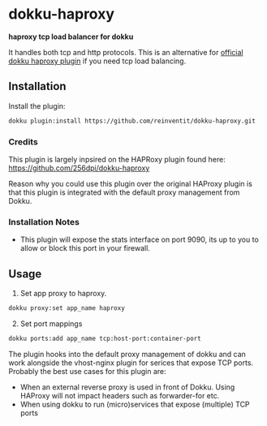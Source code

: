 # dokku-haproxy

**haproxy tcp load balancer for dokku**

It handles both tcp and http protocols. This is an alternative for [official dokku haproxy plugin](https://dokku.com/docs/networking/proxies/haproxy/) if you need tcp load balancing.

## Installation

Install the plugin:

```bash
dokku plugin:install https://github.com/reinventit/dokku-haproxy.git
```

### Credits
This plugin is largely inpsired on the HAPRoxy plugin found here:
https://github.com/256dpi/dokku-haproxy

Reason why you could use this plugin over the original HAProxy plugin is that this plugin is integrated with the default proxy management from Dokku.


### Installation Notes
 * This plugin will expose the stats interface on port 9090, its up to you to allow or block this port in your firewall.

## Usage

1. Set app proxy to haproxy.
```bash
dokku proxy:set app_name haproxy
```
2. Set port mappings
```bash
dokku ports:add app_name tcp:host-port:container-port
```

The plugin hooks into the default proxy management of dokku and can work alongside the vhost-nginx plugin for serices that expose TCP ports. Probably the best use cases for this plugin are:
* When an external reverse proxy is used in front of Dokku. Using HAProxy will not impact headers such as forwarder-for etc.
* When using dokku to run (micro)services that expose (multiple) TCP ports

